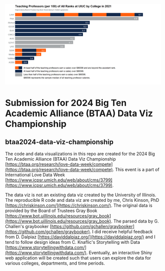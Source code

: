 ![cover-img](gray-book-data-viz-final.png)

# Submission for 2024 Big Ten Academic Alliance (BTAA) Data Viz Championship
## btaa2024-data-viz-championship

The code and data visualizations in this repo are created for the 2024 Big Ten Academic Alliance (BTAA) Data Viz Championship [https://btaa.org/research/love-data-week/compete](https://btaa.org/research/love-data-week/compete). This event is a part of International Love Data Week [https://www.icpsr.umich.edu/web/about/cms/3799](https://www.icpsr.umich.edu/web/about/cms/3799).

The data viz is not an existing data viz created by the University of Illinois. The reproducible R code and data viz are created by me, Chris Kinson, PhD [https://chriskinson.com/](https://chriskinson.com/). The original data is provided by the Board of Trustees Gray Book [https://www.bot.uillinois.edu/resources/gray_book](https://www.bot.uillinois.edu/resources/gray_book). The parsed data by G. Challen's graybooker [https://github.com/gchallen/graybooker](https://github.com/gchallen/graybooker). I did receive helpful feedback from D. Dalpiaz [https://daviddalpiaz.org/](https://daviddalpiaz.org/) and I tend to follow design ideas from C. Knaflic's Storytelling with Data [https://www.storytellingwithdata.com/](https://www.storytellingwithdata.com/). Eventually, an interactive Shiny web application will be created such that users can explore the data for various colleges, departments, and time periods.

